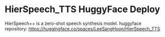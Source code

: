 # HierSpeech_TTS HuggyFace Deploy

HierSpeech++ is a zero-shot speech synthesis model.
huggyface repository: https://huggingface.co/spaces/LeeSangHoon/HierSpeech_TTS
